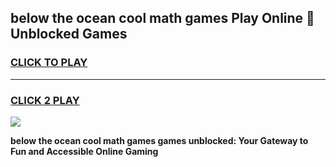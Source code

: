 
## below the ocean cool math games Play Online 👋 Unblocked Games
<h3>
<a href="https://news.freeplayer.one?title=below_the_ocean_cool_math_games&ref=17CMG">CLICK TO PLAY</a></h3>
<hr>

<h3>
<a href="https://news.freeplayer.one?title=below_the_ocean_cool_math_games&ref=17CMG">CLICK 2 PLAY</a>
  
</h3>

<a href="https://news.freeplayer.one?title=below_the_ocean_cool_math_games&ref=17CMG/"><img src="https://clearcache.store/games.png"></a>


**below the ocean cool math games games unblocked: Your Gateway to Fun and Accessible Online Gaming**
